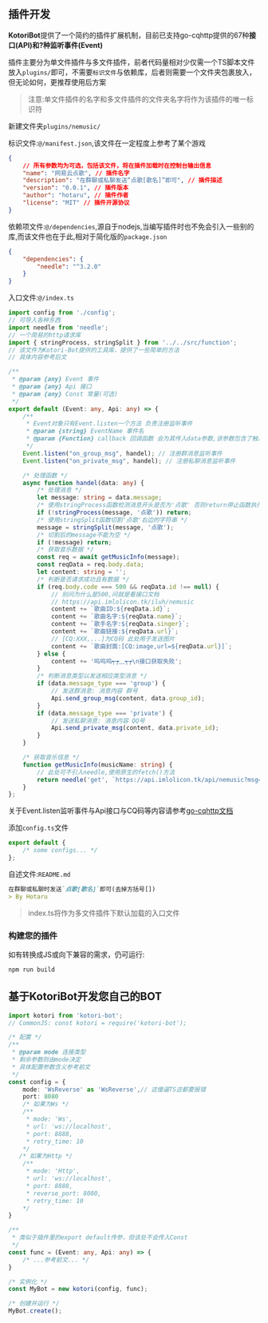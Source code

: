 ## 插件开发

**KotoriBot**提供了一个简约的插件扩展机制，目前已支持go-cqhttp提供的67种**接口(API)**和?种监听**事件(Event)**

插件主要分为单文件插件与多文件插件，前者代码量相对少仅需一个TS脚本文件放入`plugins/`即可，不需要`标识文件`与依赖库，后者则需要一个文件夹包裹放入，但无论如何，更推荐使用后方案

> 注意:单文件插件的名字和多文件插件的文件夹名字将作为该插件的唯一标识符

新建文件夹`plugins/nemusic/`

标识文件:`@/manifest.json`,该文件在一定程度上参考了某个游戏

```json
{
    // 所有参数均为可选，包括该文件，将在插件加载时在控制台输出信息
    "name": "网易云点歌", // 插件名字
    "description": "在群聊或私聊发送“点歌[歌名]”即可", // 插件描述
    "version": "0.0.1", // 插件版本
    "author": "hotaru", // 插件作者
    "license": "MIT" // 插件开源协议
}
```

依赖项文件:`@/dependencies`,源自于nodejs,当编写插件时也不免会引入一些别的库,而该文件也在于此,相对于简化版的`package.json`

```json
{
    "dependencies": {
        "needle": "^3.2.0"
    }
}
```

入口文件:`@/index.ts`

```typescript
import config from './config';
// 可导入各种东西
import needle from 'needle';
// 一个简易的http请求库
import { stringProcess, stringSplit } from '../../src/function';
// 该文件为Kotori-Bot提供的工具库，提供了一些简单的方法
// 具体内容参考后文

/**
 * @param {any} Event 事件
 * @param {any} Api 接口
 * @param {any} Const 常量(可选)
 */
export default (Event: any, Api: any) => {
    /**
     * Event对象只有Event.listen一个方法 负责注册监听事件
     * @param {string} EventName 事件名
     * @param {Function} callback 回调函数 会为其传入data参数,该参数包含了触发事件的相关信息
     */
    Event.listen("on_group_msg", handel); // 注册群消息监听事件
    Event.listen("on_private_msg", handel); // 注册私聊消息监听事件

    /* 处理函数 */
    async function handel(data: any) {
        /* 处理消息 */
        let message: string = data.message;
        /* 使用stringProcess函数检测消息开头是否为'点歌' 否则return停止函数执行 */
        if (!stringProcess(message, '点歌')) return;
        /* 使用stringSplit函数切割'点歌'右边的字符串 */
        message = stringSplit(message, '点歌');
        /* 切割后的message不能为空 */
        if (!message) return;
        /* 获取音乐数据 */
        const req = await getMusicInfo(message);
        const reqData = req.body.data;
        let content: string = '';
        /* 判断是否请求成功且有数据 */
        if (req.body.code === 500 && reqData.id !== null) {
            // 别问为什么是500,问就是看接口文档
            // https://api.imlolicon.tk/iluh/nemusic
            content += `歌曲ID:${reqData.id}`;
            content += `歌曲名字:${reqData.name}`;
            content += `歌手名字:${reqData.singer}`;
            content += `歌曲链接:${reqData.url}`;
            // [CQ:XXX,...]为CQ码 此处用于发送图片
            content += `歌曲封面:[CQ:image,url=${reqData.url}]`;
        } else {
            content += '呜呜呜┭┮﹏┭┮\n接口获取失败';
        }
        /* 判断消息类型以发送相应类型消息 */
        if (data.message_type === 'group') {
            // 发送群消息: 消息内容 群号
            Api.send_group_msg(content, data.group_id);
        }
        if (data.message_type === 'private') {
            // 发送私聊消息: 消息内容 QQ号
            Api.send_private_msg(content, data.private_id);
        }
    }

    /* 获取音乐信息 */
    function getMusicInfo(musicName: string) {
        // 此处可不引入needle,使用原生的fetch()方法
        return needle('get', `https://api.imlolicon.tk/api/nemusic?msg=${musicName}&line=1`);
    }
};

```

关于Event.listen监听事件与Api接口与CQ码等内容请参考[go-cqhttp文档](https://docs.go-cqhttp.org/)

添加`config.ts`文件

```typescript
export default {
    /* some configs... */
};
```



自述文件:`README.md`

```markdown
在群聊或私聊时发送`点歌[歌名]`即可(去掉方括号[])
> By Hotaru
```

> index.ts将作为多文件插件下默认加载的入口文件

### 构建您的插件

如有转换成JS或向下兼容的需求，仍可运行:

```bash
npm run build
```


## 基于KotoriBot开发您自己的BOT

```typescript
import kotori from 'kotori-bot';
// CommonJS: const kotori = require('kotori-bot');

/* 配置 */
/**
 * @param mode 连接类型
 * 剩余参数则由mode决定
 * 具体配置参数含义参考前文
 */
const config = {
    mode: 'WsReverse' as 'WsReverse',// 这傻逼TS这都要报错
    port: 8080
    /* 如果为Ws */
    /**
     * mode: 'Ws',
     * url: 'ws://localhost',
     * port: 8888,
     * retry_time: 10
    */
   /* 如果为Http */
    /**
     * mode: 'Http',
     * url: 'ws://localhost',
     * port: 8888,
     * reverse_port: 8080,
     * retry_time: 10
    */
}

/**
 * 类似于插件里的export default传参，但该处不会传入Const
 */
const func = (Event: any, Api: any) => {
    /* ...参考前文... */
}

/* 实例化 */
const MyBot = new kotori(config, func);

/* 创建并运行 */
MyBot.create();

```

